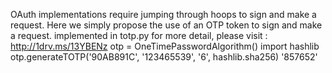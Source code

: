 OAuth implementations require jumping through hoops to sign and make a request.
Here we simply propose the use of an OTP token to sign and make a request.
implemented in totp.py
for more detail, please visit : http://1drv.ms/13YBENz
otp = OneTimePasswordAlgorithm()
import hashlib
otp.generateTOTP('90AB891C', '123465539', '6', hashlib.sha256)
'857652'
